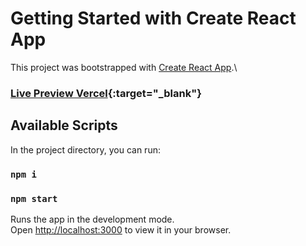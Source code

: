# Getting Started with Create React App

This project was bootstrapped with [Create React App](https://github.com/facebook/create-react-app).\

### [Live Preview Vercel](https://humangillerden.vercel.app){:target="_blank"}

## Available Scripts

In the project directory, you can run:

### `npm i`

### `npm start`

Runs the app in the development mode.\
Open [http://localhost:3000](http://localhost:3000) to view it in your browser.
